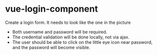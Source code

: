 # vue-login-component

Create a login form. It needs to look like the one in the picture
- Both username and password will be required.
- The credential validation will be done locally, not via ajax.
- The user should be able to click on the little eye icon near password, and the password will become visible.

